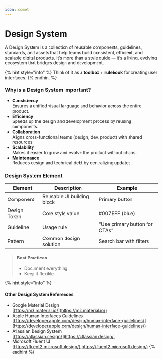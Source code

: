 ```yaml
---
icon: comet
---
```


# Design System

A Design System is a collection of reusable components, guidelines, standards, and assets that help teams build consistent, efficient, and scalable digital products. It’s more than a style guide — it’s a living, evolving ecosystem that bridges design and development.

{% hint style="info" %}
Think of it as a **toolbox** + **rulebook** for creating user interfaces.
{% endhint %}

### Why is a Design System Important?

* **Consistency**\
  Ensures a unified visual language and behavior across the entire product.
* **Efficiency**\
  Speeds up the design and development process by reusing components.
* **Collaboration**\
  Aligns cross-functional teams (design, dev, product) with shared resources.
* **Scalability**\
  Makes it easier to grow and evolve the product without chaos.
* **Maintenance**\
  Reduces design and technical debt by centralizing updates.

### Design System Element

| Element      | Description                | Example                       |
| ------------ | -------------------------- | ----------------------------- |
| Component    | Reusable UI building block | Primary button                |
| Design Token | Core style value           | #007BFF (blue)                |
| Guideline    | Usage rule                 | “Use primary button for CTAs” |
| Pattern      | Common design solution     | Search bar with filters       |

> #### Best Practices
>
> * Document everything
> * Keep it flexible

{% hint style="info" %}
#### Other Design System References

* Google Material Design\
  [https://m3.material.io/](https://m3.material.io/)
* Apple Human Interfaces Guidelines\
  [https://developer.apple.com/design/human-interface-guidelines/](https://developer.apple.com/design/human-interface-guidelines/)
* Atlassian Design System\
  [https://atlassian.design/](https://atlassian.design/)
* Microsoft Fluent UI\
  [https://fluent2.microsoft.design/](https://fluent2.microsoft.design/)
{% endhint %}
